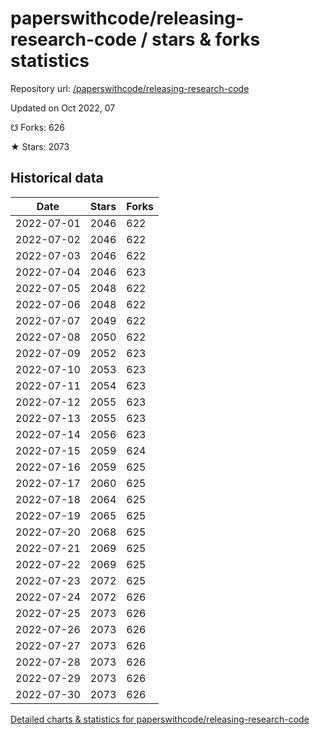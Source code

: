 # paperswithcode/releasing-research-code / stars & forks statistics

Repository url: [/paperswithcode/releasing-research-code](https://github.com/paperswithcode/releasing-research-code)

Updated on Oct 2022, 07

☋ Forks: 626

★ Stars: 2073

## Historical data
| Date | Stars | Forks |
|------|-------|-------|
| 2022-07-01 | 2046 | 622 | 
| 2022-07-02 | 2046 | 622 | 
| 2022-07-03 | 2046 | 622 | 
| 2022-07-04 | 2046 | 623 | 
| 2022-07-05 | 2048 | 622 | 
| 2022-07-06 | 2048 | 622 | 
| 2022-07-07 | 2049 | 622 | 
| 2022-07-08 | 2050 | 622 | 
| 2022-07-09 | 2052 | 623 | 
| 2022-07-10 | 2053 | 623 | 
| 2022-07-11 | 2054 | 623 | 
| 2022-07-12 | 2055 | 623 | 
| 2022-07-13 | 2055 | 623 | 
| 2022-07-14 | 2056 | 623 | 
| 2022-07-15 | 2059 | 624 | 
| 2022-07-16 | 2059 | 625 | 
| 2022-07-17 | 2060 | 625 | 
| 2022-07-18 | 2064 | 625 | 
| 2022-07-19 | 2065 | 625 | 
| 2022-07-20 | 2068 | 625 | 
| 2022-07-21 | 2069 | 625 | 
| 2022-07-22 | 2069 | 625 | 
| 2022-07-23 | 2072 | 625 | 
| 2022-07-24 | 2072 | 626 | 
| 2022-07-25 | 2073 | 626 | 
| 2022-07-26 | 2073 | 626 | 
| 2022-07-27 | 2073 | 626 | 
| 2022-07-28 | 2073 | 626 | 
| 2022-07-29 | 2073 | 626 | 
| 2022-07-30 | 2073 | 626 | 


[Detailed charts & statistics for paperswithcode/releasing-research-code](https://reviewgithub.com/rep/paperswithcode/releasing-research-code)
